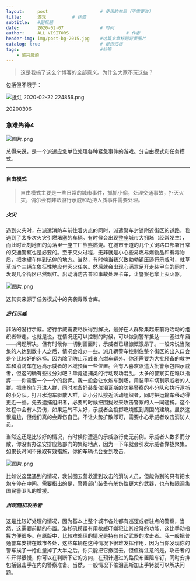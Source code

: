 ```yaml
---
layout:     post                    # 使用的布局（不需要改）
title:      游戏          # 标题 
subtitle:   #副标题
date:       2020-02-07              # 时间
author:     ALL VISITORS                      # 作者
header-img: img/post-bg-2015.jpg    #这篇文章标题背景图片
catalog: true                       # 是否归档
tags:                               #标签
    - 感兴趣的
---
```


> 这是我搞了这么个博客的全部意义。为什么大家不玩这些？

包括但不限于：

![批注 2020-02-22 224856.png](https://i.loli.net/2020/02/22/wpm4kvVCyNh3q5e.png)

20200306
### 急难先锋4

![图片.png](https://i.loli.net/2020/03/06/27XwHxa4JnK9kIL.png)

总得来说，是一个派遣应急单位处理各种紧急事件的游戏。分自由模式和任务模式。

***
#### 自由模式
> 自由模式主要是一些日常的城市事件，抓抓小偷，处理交通事故，扑灭火灾，偶尔会有非法游行示威和劫持人质事件需要处理。

##### 火灾

遇到火灾时，在派遣消防车前往着火点的同时，派遣警车封锁附近街区的道路，我遇到了太多次火灾引燃堵塞的车辆。有时候会出现整座城市大拥堵（经常发生），而此时此刻地图的角落里一座工厂熊熊燃烧。在城市干道的几个关键路口部署日常的交通警察也是必要的。至于灭火过程，无非就是小心些易燃易爆物品和有毒物质，把水罐车停到该停的地方。当然，有时候当我兴致勃勃镇压游行示威时，就草草派个三辆车象征性地应付灭火任务。然后就会出现心满意足开走装甲车的同时，发现几个街区已然飘红。出动消防吉普和事故处理卡车，让警察也拿上灭火器。

![图片.png](https://i.loli.net/2020/03/06/AEjQtGRDVzqvowC.png)

这其实来源于任务模式中的突袭毒贩仓库。

##### 游行示威

非法的游行示威。游行示威需要尽快得到解决，最好在人群聚集起来前将活动的组织者带走。也就是说，在情况还可以控制的时候，可以做到警车抵达——塞进车厢——问题解决。但有时候你一切到画面时，示威者已经慷慨激昂了。一般来说当聚集的人达到数十人之后，情况会难办一些。派几辆警车控制住整个街区的出入口会是个比较好的选择。因为除了防止示威者点燃车辆外，你还需要为大批预备的救护车和消防车在远离示威者的区域预留一些位置。会有人喜欢派遣大批警察包围示威者，但这的确有些过分对吧？毕竟逮捕类的行动现场混乱，太多的警察实在难以指挥——你需要一个一个的指挥。我一般会让水炮车到场，用装甲车切割示威者的人群。把水炮车开进人群，同时准备好装备催泪瓦斯的防暴警察的小分队和执行逮捕的小分队。打开水泡车驱散人群，让小分队接近活动组织者，同时把运输车移动得更近一些。先去逮捕组织者，必要的时候把围拢过来攻击警察的人一同逮捕。这个过程中会有人受伤，如果运气不太好，示威者会投掷燃烧瓶到周围的建筑。虽然这很尴尬，但他们真的会弄伤自己。不让火势扩散即可，需要小心示威者攻击消防人员。

当然这还是比较好的情况，有时候你遭遇的示威游行史无前例。示威者人数多而分散，你没有办法安排应急部门的集结地点，因为一下车就会引发示威者靠拢聚集。如果长时间不采取有效措施，你的车辆也会受到攻击。

![图片.png](https://i.loli.net/2020/03/06/lKU7RtMWkscrSXN.png)

比如说这里遇到的情况，我试图去营救遭到攻击的消防人员，但能做到的只有把水炮车停在中间。需要指出的是，警察部门装备有杀伤性更大的武器，也有权限调集国民警卫队的增援。

##### 出现随机攻击者

这是比较好处理的情况，因为基本上整个城市各处都有巡逻或者驻点的警察，当然，这需要前期的布置。洛杉矶模组有用枪威吓嫌犯让其投降的功能，这比手动指挥方便很多。在原版中，比较难处理的情况是持有自动武器的攻击者。我一般把普通警车安排在城市各处，这些车辆在这种情况下很难发挥作用，因为当你发现你的警车挨了一枪血量掉了大半之后，你只能把它撤回去。但值得注意的是，攻击者的车开得很慢，你可以在判断下它的方向，在预计通过的路段布置阻车钉，同时安排包括狙击手在内的警察准备。当然，一般情况下催泪瓦斯加上手铐就可以解决问题。



